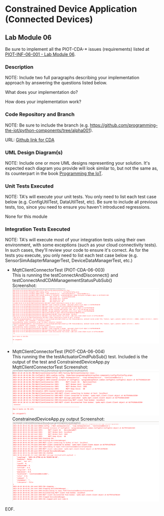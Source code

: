 # Constrained Device Application (Connected Devices)

## Lab Module 06

Be sure to implement all the PIOT-CDA-* issues (requirements) listed at [PIOT-INF-06-001 - Lab Module 06](https://github.com/orgs/programming-the-iot/projects/1#column-10488434).

### Description

NOTE: Include two full paragraphs describing your implementation approach by answering the questions listed below.

What does your implementation do? 

How does your implementation work?

### Code Repository and Branch

NOTE: Be sure to include the branch (e.g. https://github.com/programming-the-iot/python-components/tree/alpha001).

URL: [Github link for CDA](https://github.com/BanSuth/piot-python-components/tree/labmodule06)

### UML Design Diagram(s)

NOTE: Include one or more UML designs representing your solution. It's expected each
diagram you provide will look similar to, but not the same as, its counterpart in the
book [Programming the IoT](https://learning.oreilly.com/library/view/programming-the-internet/9781492081401/).


### Unit Tests Executed

NOTE: TA's will execute your unit tests. You only need to list each test case below
(e.g. ConfigUtilTest, DataUtilTest, etc). Be sure to include all previous tests, too,
since you need to ensure you haven't introduced regressions.

None for this module

### Integration Tests Executed

NOTE: TA's will execute most of your integration tests using their own environment, with
some exceptions (such as your cloud connectivity tests). In such cases, they'll review
your code to ensure it's correct. As for the tests you execute, you only need to list each
test case below (e.g. SensorSimAdapterManagerTest, DeviceDataManagerTest, etc.)

- MqttClientConnectorTest (PIOT-CDA-06-003)  
This is running the testConnectAndDisconnect() and testConnectAndCDAManagementStatusPubSub()  
Screenshot:
![MqttClientConnectorTest](Images/MqttClientConnectorTest_INT.PNG)
  
- MqttClientConnectorTest (PIOT-CDA-06-004)  
This running the the testActuatorCmdPubSub() test. Included is the output of the test and ConstrainedDeviceApp.py
MqttClientConnectorTest Screenshot:  
![MqttClientConnectorTest](Images/MqttClientConnectorTest_INT_task004.PNG)  
ConstrainedDeviceApp.py output Screenshot:
![ConstrainedDeviceApp](Images/ConstrainedDeviceAppTest_INT_Task004.PNG)



 

EOF.

